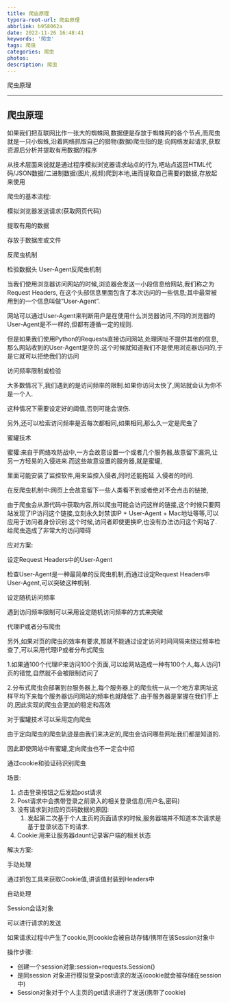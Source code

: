 ```yaml
---
title: 爬虫原理
typora-root-url: 爬虫原理
abbrlink: b958062a
date: 2022-11-26 16:48:41
keywords: '爬虫'
tags: 爬虫
categories: 爬虫
photos:
description: 爬虫
---
```


爬虫原理

<!--more-->

------



## 爬虫原理

如果我们把互联网比作一张大的蜘蛛网,数据便是存放于蜘蛛网的各个节点,而爬虫就是一只小蜘蛛,沿着网络抓取自己的猎物(数据)爬虫指的是:向网络发起请求,获取资源后分析并提取有用数据的程序

从技术层面来说就是通过程序模拟浏览器请求站点的行为,吧站点返回HTML代码/JSON数据/二进制数据(图片,视频)爬到本地,进而提取自己需要的数据,存放起来使用

爬虫的基本流程:

模拟浏览器发送请求(获取网页代码)

提取有用的数据

存放于数据库或文件

反爬虫机制

检验数据头 User-Agent反爬虫机制

当我们使用浏览器访问网站的时候,浏览器会发送一小段信息给网站,我们称之为Request Headers, 在这个头部信息里面包含了本次访问的一些信息;其中最常被用到的一个信息叫做”User-Agent”.

网站可以通过User-Agent来判断用户是在使用什么浏览器访问,不同的浏览器的User-Agent是不一样的,但都有遵循一定的规则.

但是如果我们使用Python的Requests直接访问网站,处理网址不提供其他的信息,那么网站收到的User-Agent是空的.这个时候就知道我们不是使用浏览器访问的,于是它就可以拒绝我们的访问

  访问频率限制或检验

大多数情况下,我们遇到的是访问频率的限制.如果你访问太快了,网站就会认为你不是一个人.

这种情况下需要设定好的阈值,否则可能会误伤.

另外,还可以检索访问频率是否每次都相同,如果相同,那么久一定是爬虫了

蜜罐技术

蜜獾:来自于网络攻防战中,一方会故意设置一个或者几个服务器,故意留下漏洞,让另一方轻易的入侵进来.而这些故意设置的服务器,就是蜜罐,

里面可能安装了监控软件,用来监控入侵者,同时还能拖延	入侵者的时间.

在反爬虫机制中:网页上会故意留下一些人类看不到或者绝对不会点击的链接,

由于爬虫会从源代码中获取内容,所以爬虫可能会访问这样的链接,这个时候只要网站发现了IP访问这个链接,立刻永久封禁该IP + User-Agent + Mac地址等等,可以应用于访问者身份识别.这个时候,访问者即使更换IP,也没有办法访问这个网站了.给爬虫造成了非常大的访问障碍

应对方案:

设定Request Headers中的User-Agent

检查User-Agent是一种最简单的反爬虫机制,而通过设定Request Headers中User-Agent,可以突破这种机制.

设定随机访问频率

遇到访问频率限制可以采用设定随机访问频率的方式来突破

代理IP或者分布爬虫

另外,如果对页的爬虫的效率有要求,那就不能通过设定访问时间间隔来绕过频率检查了,可以采用代理IP或者分布式爬虫

1.如果通100个代理IP来访问100个页面,可以给网站造成一种有100个人,每人访问1页的错觉,自然就不会被限制访问了

2.分布式爬虫会部署到台服务器上,每个服务器上的爬虫统一从一个地方拿网址这样平均下来每个服务器访问网站的频率也就降低了.由于服务器是掌握在我们手上的,因此实现的爬虫会更加的稳定和高效

对于蜜罐技术可以采用定向爬虫

由于定向爬虫的爬虫轨迹是由我们来决定的,爬虫会访问哪些网址我们都是知道的.

因此即使网站中有蜜罐,定向爬虫也不一定会中招

通过cookie和验证码识别爬虫

场景:

1. 点击登录按钮之后发起post请求
2. Post请求中会携带登录之前录入的相关登录信息(用户名,密码)
3. 没有请求到对应的页码数据的原因:
   1. 发起第二次基于个人主页的页面请求的时候,服务器端并不知道本次请求是基于登录状态下的请求.
4. Cookie:用来让服务器daunt记录客户端的相关状态

解决方案:

手动处理

通过抓包工具来获取Cookie值,讲该值封装到Headers中

自动处理

Session会话对象

可以进行请求的发送

如果请求过程中产生了cookie,则cookie会被自动存储/携带在该Session对象中

操作步骤:

- 创建一个session对象:session=requests.Session()
- 是同session 	对象进行模拟登录post请求的发送(cookie就会被存储在session中)
- Session对象对于个人主页的get请求进行了发送(携带了cookie)
